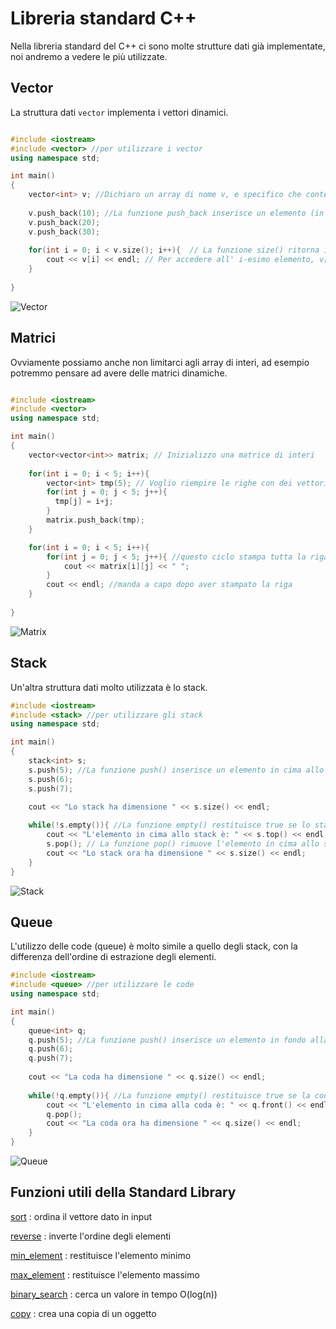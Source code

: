 # Libreria standard C++
Nella libreria standard del C++ ci sono molte strutture dati già implementate, noi andremo a vedere le più utilizzate.

## Vector
La struttura dati `vector` implementa i vettori dinamici.
```cpp

#include <iostream>
#include <vector> //per utilizzare i vector
using namespace std;

int main() 
{ 
    vector<int> v; //Dichiaro un array di nome v, e specifico che conterrà elementi `int`
    
    v.push_back(10); //La funzione push_back inserisce un elemento (in questo caso il numero 10) in fondo all'array
    v.push_back(20);
    v.push_back(30);
    
    for(int i = 0; i < v.size(); i++){  // La funzione size() ritorna il numero di elementi all'interno dell'array
        cout << v[i] << endl; // Per accedere all' i-esimo elemento, v[i]
    }
    
}
```
![Vector](https://i.postimg.cc/3xH1X7zn/Immagine-2020-10-15-153955.png)

## Matrici
Ovviamente possiamo anche non limitarci agli array di interi, ad esempio potremmo pensare ad avere delle matrici dinamiche.

```cpp

#include <iostream>
#include <vector>
using namespace std;

int main() 
{ 
    vector<vector<int>> matrix; // Inizializzo una matrice di interi
    
    for(int i = 0; i < 5; i++){
        vector<int> tmp(5); // Voglio riempire le righe con dei vettori di 5 elementi
        for(int j = 0; j < 5; j++){
          tmp[j] = i+j; 
        }
        matrix.push_back(tmp);
    }

    for(int i = 0; i < 5; i++){
        for(int j = 0; j < 5; j++){ //questo ciclo stampa tutta la riga i-esima
            cout << matrix[i][j] << " ";
        }
        cout << endl; //manda a capo dopo aver stampato la riga
    }
    
}
```
![Matrix](https://i.postimg.cc/6qJ2k6rP/Immagine-2020-10-15-154115.png)

## Stack
Un'altra struttura dati molto utilizzata è lo stack.
```cpp
#include <iostream>
#include <stack> //per utilizzare gli stack
using namespace std;

int main() 
{ 
    stack<int> s;
    s.push(5); //La funzione push() inserisce un elemento in cima allo stack
    s.push(6); 
    s.push(7); 
    
    cout << "Lo stack ha dimensione " << s.size() << endl;

    while(!s.empty()){ //La funzione empty() restituisce true se lo stack è vuoto, false altrimenti
        cout << "L'elemento in cima allo stack è: " << s.top() << endl; 
        s.pop(); // La funzione pop() rimuove l'elemento in cima allo stack
        cout << "Lo stack ora ha dimensione " << s.size() << endl;
    }
}
```
![Stack](https://i.postimg.cc/bJKNZ6dS/stack.png)

## Queue
L'utilizzo delle code (queue) è molto simile a quello degli stack, con la differenza dell'ordine di estrazione degli elementi.
```cpp
#include <iostream>
#include <queue> //per utilizzare le code
using namespace std;

int main() 
{ 
    queue<int> q;
    q.push(5); //La funzione push() inserisce un elemento in fondo alla coda
    q.push(6); 
    q.push(7); 
    
    cout << "La coda ha dimensione " << q.size() << endl;
    
    while(!q.empty()){ //La funzione empty() restituisce true se la coda è vuota, false altrimenti
        cout << "L'elemento in cima alla coda è: " << q.front() << endl; 
        q.pop();
        cout << "La coda ora ha dimensione " << q.size() << endl;
    }
}
```
![Queue](https://i.postimg.cc/NfvjYPWW/queue.png)

## Funzioni utili della Standard Library

[sort](https://en.cppreference.com/w/cpp/algorithm/sort) : ordina il vettore dato in input

[reverse](https://en.cppreference.com/w/cpp/algorithm/reverse) : inverte l'ordine degli elementi

[min_element](https://en.cppreference.com/w/cpp/algorithm/min_element) : restituisce l'elemento minimo 

[max_element](https://en.cppreference.com/w/cpp/algorithm/max_element) : restituisce l'elemento massimo

[binary_search](https://en.cppreference.com/w/cpp/algorithm/binary_search) : cerca un valore in tempo O(log(n))

[copy](https://en.cppreference.com/w/cpp/algorithm/copy) : crea una copia di un oggetto

